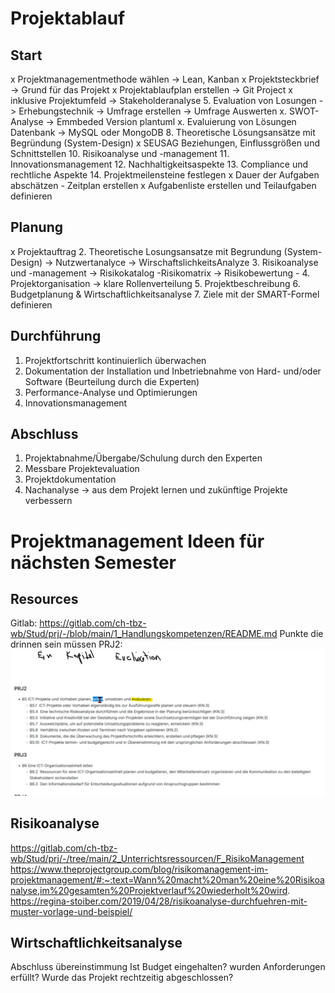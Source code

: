 # Projektablauf

## Start

x Projektmanagementmethode wählen -> Lean, Kanban
x Projektsteckbrief -> Grund für das Projekt
x Projektablaufplan erstellen -> Git Project
x inklusive Projektumfeld -> Stakeholderanalyse
5. Evaluation von Losungen -> Erhebungstechnik -> Umfrage erstellen -> Umfrage Auswerten
x. SWOT-Analyse -> Emmbeded Version plantuml
x. Evaluierung von Lösungen Datenbank -> MySQL oder MongoDB
8. Theoretische Lösungsansätze mit Begründung (System-Design)
x SEUSAG Beziehungen, Einflussgrößen und Schnittstellen
10. Risikoanalyse und -management
11. Innovationsmanagement
12. Nachhaltigkeitsaspekte
13. Compliance und rechtliche Aspekte
14. Projektmeilensteine festlegen
x Dauer der Aufgaben abschätzen - Zeitplan erstellen
x Aufgabenliste erstellen und Teilaufgaben definieren

## Planung

x Projektauftrag
2. Theoretische Losungsansatze mit Begrundung (System-Design) -> Nutzwertanalyce -> WirschaftslichkeitsAnalyze
3. Risikoanalyse und -management -> Risikokatalog  -Risikomatrix -> Risikobewertung -
4. Projektorganisation -> klare Rollenverteilung
5. Projektbeschreibung
6. Budgetplanung & Wirtschaftlichkeitsanalyse
7. Ziele mit der SMART-Formel definieren

## Durchführung

1. Projektfortschritt kontinuierlich überwachen
2. Dokumentation der Installation und Inbetriebnahme von Hard- und/oder Software (Beurteilung durch die Experten)
3. Performance-Analyse und Optimierungen
4. Innovationsmanagement

## Abschluss

1. Projektabnahme/Übergabe/Schulung durch den Experten
2. Messbare Projektevaluation
3. Projektdokumentation
4. Nachanalyse -> aus dem Projekt lernen und zukünftige Projekte verbessern

# Projektmanagement Ideen für nächsten Semester

## Resources

Gitlab: https://gitlab.com/ch-tbz-wb/Stud/prj/-/blob/main/1_Handlungskompetenzen/README.md
Punkte die drinnen sein müssen PRJ2: ![Projektmanagement](/docs/img/Planen_Projektmgmt.png)

## Risikoanalyse

https://gitlab.com/ch-tbz-wb/Stud/prj/-/tree/main/2_Unterrichtsressourcen/F_RisikoManagement 
https://www.theprojectgroup.com/blog/risikomanagement-im-projektmanagement/#:~:text=Wann%20macht%20man%20eine%20Risikoanalyse,im%20gesamten%20Projektverlauf%20wiederholt%20wird.
https://regina-stoiber.com/2019/04/28/risikoanalyse-durchfuehren-mit-muster-vorlage-und-beispiel/

## Wirtschaftlichkeitsanalyse

Abschluss übereinstimmung
Ist Budget eingehalten? wurden Anforderungen erfüllt? Wurde das Projekt rechtzeitig abgeschlossen?
